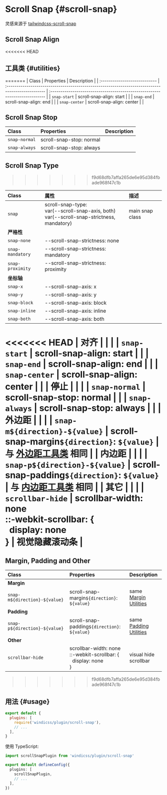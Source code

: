 # Scroll Snap {#scroll-snap}

灵感来源于 [tailwindcss-scroll-snap](https://github.com/innocenzi/tailwindcss-scroll-snap)

## Scroll Snap Align

<<<<<<< HEAD
## 工具类 {#utilities}
=======
| Class                         | Properties                                                                                         | Description                                                                  |
| :---------------------------- | :------------------------------------------------------------------------------------------------- | :--------------------------------------------------------------------------- |
| `snap-start`                  | scroll-snap-align: start                                                                           |                                                                              |
| `snap-end`                    | scroll-snap-align: end                                                                             |                                                                              |
| `snap-center`                 | scroll-snap-align: center                                                                          |                                                                              |

## Scroll Snap Stop

| Class                         | Properties                                                                                         | Description                                                                  |
| :---------------------------- | :------------------------------------------------------------------------------------------------- | :--------------------------------------------------------------------------- |
| `snap-normal`                 | scroll-snap-stop: normal                                                                           |                                                                              |
| `snap-always`                 | scroll-snap-stop: always                                                                           |                                                                              |

## Scroll Snap Type
>>>>>>> f9d68dfb7affa265de6e95d384fbade968f47c1b

| Class                         | 属性                                                                                        | 描述                                                                  |
| :---------------------------- | :------------------------------------------------------------------------------------------------- | :--------------------------------------------------------------------------- |
| `snap`                        | scroll-snap-type: <br> var(--scroll-snap-axis, both) <br> var(--scroll-snap-strictness, mandatory) | main snap class                                                              |
| __严格性__                |                                                                                                    |                                                                              |
| `snap-none`                   | --scroll-snap-strictness: none                                                                     |                                                                              |
| `snap-mandatory`              | --scroll-snap-strictness: mandatory                                                                |                                                                              |
| `snap-proximity`              | --scroll-snap-strictness: proximity                                                                |                                                                              |
| __坐标轴__                      |                                                                                                    |                                                                              |
| `snap-x`                      | --scroll-snap-axis: x                                                                              |                                                                              |
| `snap-y`                      | --scroll-snap-axis: y                                                                              |                                                                              |
| `snap-block`                  | --scroll-snap-axis: block                                                                          |                                                                              |
| `snap-inline`                 | --scroll-snap-axis: inline                                                                         |                                                                              |
| `snap-both`                   | --scroll-snap-axis: both                                                                           |                                                                              |
<<<<<<< HEAD
| __对齐__                     |                                                                                                    |                                                                              |
| `snap-start`                  | scroll-snap-align: start                                                                           |                                                                              |
| `snap-end`                    | scroll-snap-align: end                                                                             |                                                                              |
| `snap-center`                 | scroll-snap-align: center                                                                          |                                                                              |
| __停止__                      |                                                                                                    |                                                                              |
| `snap-normal`                 | scroll-snap-stop: normal                                                                           |                                                                              |
| `snap-always`                 | scroll-snap-stop: always                                                                           |                                                                              |
| __外边距__                    |                                                                                                    |                                                                              |
| `snap-m${direction}-${value}` | scroll-snap-margin`${direction}`: `${value}`                                                       | 与 [外边距工具类](/utilities/spacing.html#margin-%E2%AD%90%EF%B8%8F) 相同  |
| __内边距__                   |                                                                                                    |                                                                              |
| `snap-p${direction}-${value}` | scroll-snap-padding`${direction}`: `${value}`                                                      | 与 [内边距工具类](/utilities/spacing.html#padding-%E2%AD%90%EF%B8%8F) 相同 |
| __其它__                     |                                                                                                    |                                                                              |
| `scrollbar-hide`              | scrollbar-width: none<br>::-webkit-scrollbar: {<br>&nbsp;&nbsp;display: none<br>}                  | 视觉隐藏滚动条                                                        |
=======

## Margin, Padding and Other

| Class                         | Properties                                                                                         | Description                                                                  |
| :---------------------------- | :------------------------------------------------------------------------------------------------- | :--------------------------------------------------------------------------- |
| __Margin__                    |                                                                                                    |                                                                              |
| `snap-m${direction}-${value}` | scroll-snap-margin`${direction}`: `${value}`                                                       | same [Margin Utilities](/utilities/layout/spacing.html#margin)                      |
| __Padding__                   |                                                                                                    |                                                                              |
| `snap-p${direction}-${value}` | scroll-snap-padding`${direction}`: `${value}`                                                      | same [Padding Utilities](/utilities/layout/spacing.html#padding)                    |
| __Other__                     |                                                                                                    |                                                                              |
| `scrollbar-hide`              | scrollbar-width: none<br>::-webkit-scrollbar: {<br>&nbsp;&nbsp;display: none<br>}                  | visual hide scrollbar                                                        |
>>>>>>> f9d68dfb7affa265de6e95d384fbade968f47c1b


## 用法 {#usage}

```js windi.config.js
export default {
  plugins: [
    require('windicss/plugin/scroll-snap'),
    // ...
  ],
}
```

使用 TypeScript:

```ts windi.config.ts
import scrollSnapPlugin from 'windicss/plugin/scroll-snap'

export default defineConfig({
  plugins: [
    scrollSnapPlugin,
    // ...
  ],
})
```
